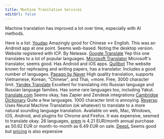 ```yaml
---
title: Machine Translation Services
editUrl: false
---
```


Machine translation has improved a lot over time, especially with AI methods.

Here is a list:
[Youdao](https://fanyi.youdao.com/#/) Amazingly good for Chinese <-> English. This was an Android app at one point. Seems web-based. Noting the desktop version. Website registered with ICP. By Netease.
[Google Translate](https://translate.google.ca/) Yep this one translates to a lot of popular languages.
[Microsoft Translator](https://translator.microsoft.com/) Microsoft's translator, seems good. Has Android and iOS apps.
[Quillbot](https://quillbot.com/translate) The website known for rephrasing and writing papers, has a translator. Includes a good number of languages.
[Papago by Naver](https://papago.naver.com/) High quality translation, supports Vietnamese, Korean, "Chinese", and Thai, +more. Free, 3000 character limit.
[Yandex Translate](https://translate.yandex.com/en/?source_lang=en\&target_lang=ru) Excellent for translating into Russian language and Russian language families. Has some rare languages too, including Yakut.
[translate.com](https://www.translate.com/machine-translation) Seems okay, has Zapier and Zendesk integrations
[Cambridge Dictionary](https://dictionary.cambridge.org/translate/) Quite a few languages. 1000 character limit is annoying.
[Reverso](https://www.reverso.net/text-translation) Uses Neural Machine Translation (ok whatever) to translate to a more natural sounding language translation. Available on web, Mac, Windows, iOS, Android, and plugins for Chrome and Firefox. It was expensive, seemed to translate okay. 26 languages, [prem](https://documents.reverso.net/Pricing.aspx?origin=5\&lang=en) is 4.21 EUR/month annual purchase as 50.62 EUR or month-to-month as 6.49 EUR on sale.
[DeepL](https://www.deepl.com/translator) Seems good but [pricing](https://www.deepl.com/pro?cta=header-prices) is also expensive
